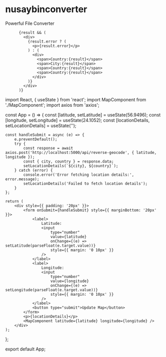 # nusaybinconverter
Powerful File Converter



          {result && (
            <div>
              {result.error ? (
                <p>{result.error}</p>
              ) : (
                <div>
                  <span>Country:{result}</span>
                  <span>City:{result}</span>
                  <span>Country:{result}</span>
                  <span>Country:{result}</span>
                </div>
              )}
            </div>
          )}



import React, { useState } from 'react';
import MapComponent from './MapComponent';
import axios from 'axios';

const App = () => {
    const [latitude, setLatitude] = useState(56.9496);
    const [longitude, setLongitude] = useState(24.1052);
    const [locationDetails, setLocationDetails] = useState('');

    const handleSubmit = async (e) => {
        e.preventDefault();
        try {
            const response = await axios.post('http://localhost:5000/api/reverse-geocode', { latitude, longitude });
            const { city, country } = response.data;
            setLocationDetails(`${city}, ${country}`);
        } catch (error) {
            console.error('Error fetching location details:', error.message);
            setLocationDetails('Failed to fetch location details');
        }
    };

    return (
        <div style={{ padding: '20px' }}>
            <form onSubmit={handleSubmit} style={{ marginBottom: '20px' }}>
                <label>
                    Latitude:
                    <input
                        type="number"
                        value={latitude}
                        onChange={(e) => setLatitude(parseFloat(e.target.value))}
                        style={{ margin: '0 10px' }}
                    />
                </label>
                <label>
                    Longitude:
                    <input
                        type="number"
                        value={longitude}
                        onChange={(e) => setLongitude(parseFloat(e.target.value))}
                        style={{ margin: '0 10px' }}
                    />
                </label>
                <button type="submit">Update Map</button>
            </form>
            <p>{locationDetails}</p>
            <MapComponent latitude={latitude} longitude={longitude} />
        </div>
    );
};

export default App;
